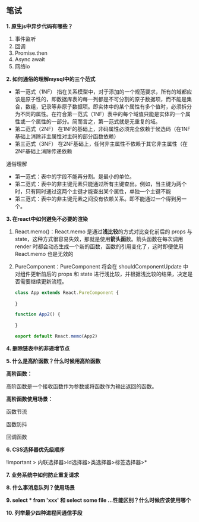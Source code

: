 ## 笔试

**1. 原生js中异步代码有哪些？**

1. 事件监听
2. 回调
3. Promise.then
4. Async await
5. 网络io

**2. 如何通俗的理解mysql中的三个范式**

- 第一范式（1NF）
  指在关系模型中，对于添加的一个规范要求，所有的域都应该是原子性的，即数据库表的每一列都是不可分割的原子数据项，而不能是集合，数组，记录等非原子数据项。即实体中的某个属性有多个值时，必须拆分为不同的属性。在符合第一范式（1NF）表中的每个域值只能是实体的一个属性或一个属性的一部分。简而言之，第一范式就是无重复的域。
- 第二范式（2NF）
  在1NF的基础上，非码属性必须完全依赖于候选码（在1NF基础上消除非主属性对主码的部分函数依赖）
- 第三范式（3NF）
  在2NF基础上，任何非主属性不依赖于其它非主属性（在2NF基础上消除传递依赖

通俗理解

- 第一范式：表中的字段不能再分割。是最小的单位。
- 第二范式：表中的非主键元素只能通过所有主键查出。例如，当主键为两个时，只有同时通过这两个主键才能查出某个属性，单独一个主键不能
- 第三范式：表中的非主键元素之间没有依赖关系。即不能通过一个得到另一个。

**3. 在react中如何避免不必要的渲染**

1. React.memo()：React.memo 是通过**浅比较**的方式对比变化前后的 props 与 state，这种方式很容易失效，那就是使用**箭头函**数。箭头函数在每次调用 render 时都会动态生成一个新的函数，函数的引用变化了，这时即便使用 React.memo 也是无效的

2. PureComponent：PureComponent 将会在 shouldComponentUpdate 中对组件更新前后的 props 和 state 进行浅比较，并根据浅比较的结果，决定是否需要继续更新流程。

   ``` js
   class App extends React.PureComponent {
     
   }
   
   function App2() {
     
   }
   
   export default React.memo(App2)
   
   ```

   

**4. 删除链表中的非递增节点**



**5. 什么是高阶函数？什么时候用高阶函数**

**高阶函数：**

高阶函数是一个接收函数作为参数或将函数作为输出返回的函数。

**高阶函数使用场景：**

函数节流

函数防抖

回调函数

**6. CSS选择器优先级顺序**

!important > 内联选择器>Id选择器>类选择器>标签选择器>*

**7. 业务系统中如何防止重复请求**



**8. 什么事消息队列？使用场景**



**9. select * from 'xxx' 和 select some   file ...性能区别？什么时候应该使用哪个**



**10. 列举最少四种进程间通信手段**
